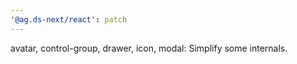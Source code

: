 ```yaml
---
'@ag.ds-next/react': patch
---
```


avatar, control-group, drawer, icon, modal: Simplify some internals.
